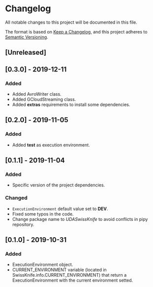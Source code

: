 # Changelog
All notable changes to this project will be documented in this file.

The format is based on [Keep a Changelog](https://keepachangelog.com/en/1.0.0/),
and this project adheres to [Semantic Versioning](https://semver.org/spec/v2.0.0.html).

## [Unreleased]

## [0.3.0] - 2019-12-11
### Added
- Added AvroWriter class.
- Added GCloudStreaming class.
- Added **extras** requirements to install some dependencies.

## [0.2.0] - 2019-11-05
### Added
- Added **test** as execution environment.

## [0.1.1] - 2019-11-04
### Added
- Specific version of the project dependencies.
  
### Changed
- `ExecutionEnvironment` default value set to **DEV**.
- Fixed some typos in the code.
- Change package name to *UDASwissKnife* to avoid conflicts in pipy repository.
  

## [0.1.0] - 2019-10-31
### Added
- ExecutionEnvironment object.
- CURRENT_ENVIRONMENT variable (located in SwissKnife.info.CURRENT_ENVIRONMENT) that return a ExecutionEnvironment with the current environment setted.